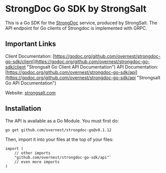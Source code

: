 # StrongDoc Go SDK by StrongSalt
This is a Go SDK for the [StrongDoc](https://api.strongsalt.com "Strongdoc API") service, produced by StrongSalt. The API endpoint for Go clients of Strongdoc is implemented with GRPC.

## Important Links

Client Documentation: [https://godoc.org/github.com/overnest/strongdoc-go-sdk/client](https://godoc.org/github.com/overnest/strongdoc-go-sdk/client "Strongsalt Go Client API Documentation")
API Documentation: [https://godoc.org/github.com/overnest/strongdoc-go-sdk/api](https://godoc.org/github.com/overnest/strongdoc-go-sdk/api "Strongsalt Go API Documentation")

Website: [strongsalt.com](https://www.strongsalt.com "Strongsalt website")

## Installation

The API is available as a Go Module. You must first do:

`go get github.com/overnest/strongdoc-go@v0.1.12`

Then, import it into your files at the top of your files:

```
import (
    // other imports
    "github.com/overnest/strongdoc-go-sdk/api"`
    // even more imports
)
```
